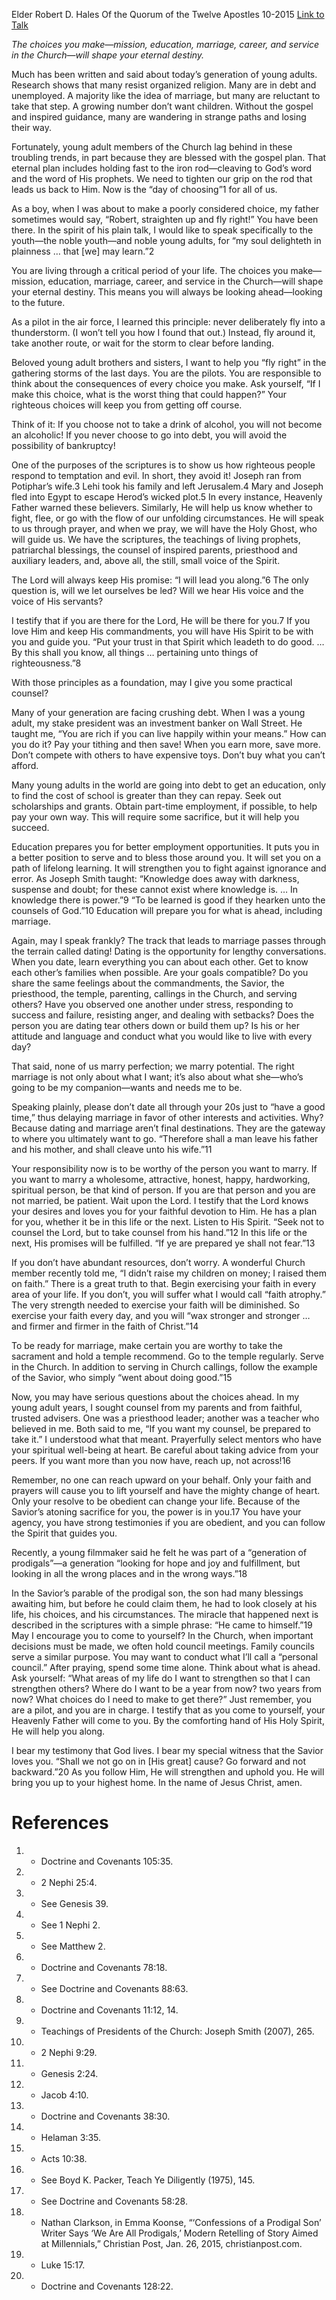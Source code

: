 Elder Robert D. Hales
Of the Quorum of the Twelve Apostles
10-2015
[Link to Talk](https://www.churchofjesuschrist.org/study/general-conference/2015/10/meeting-the-challenges-of-todays-world?lang=eng)

_The choices you make—mission, education, marriage, career, and service in the Church—will shape your eternal destiny._

Much has been written and said about today’s generation of young adults. Research shows that many resist organized religion. Many are in debt and unemployed. A majority like the idea of marriage, but many are reluctant to take that step. A growing number don’t want children. Without the gospel and inspired guidance, many are wandering in strange paths and losing their way.

Fortunately, young adult members of the Church lag behind in these troubling trends, in part because they are blessed with the gospel plan. That eternal plan includes holding fast to the iron rod—cleaving to God’s word and the word of His prophets. We need to tighten our grip on the rod that leads us back to Him. Now is the “day of choosing”1 for all of us.

As a boy, when I was about to make a poorly considered choice, my father sometimes would say, “Robert, straighten up and fly right!” You have been there. In the spirit of his plain talk, I would like to speak specifically to the youth—the noble youth—and noble young adults, for “my soul delighteth in plainness … that [we] may learn.”2

You are living through a critical period of your life. The choices you make—mission, education, marriage, career, and service in the Church—will shape your eternal destiny. This means you will always be looking ahead—looking to the future.

As a pilot in the air force, I learned this principle: never deliberately fly into a thunderstorm. (I won’t tell you how I found that out.) Instead, fly around it, take another route, or wait for the storm to clear before landing.

Beloved young adult brothers and sisters, I want to help you “fly right” in the gathering storms of the last days. You are the pilots. You are responsible to think about the consequences of every choice you make. Ask yourself, “If I make this choice, what is the worst thing that could happen?” Your righteous choices will keep you from getting off course.

Think of it: If you choose not to take a drink of alcohol, you will not become an alcoholic! If you never choose to go into debt, you will avoid the possibility of bankruptcy!

One of the purposes of the scriptures is to show us how righteous people respond to temptation and evil. In short, they avoid it! Joseph ran from Potiphar’s wife.3 Lehi took his family and left Jerusalem.4 Mary and Joseph fled into Egypt to escape Herod’s wicked plot.5 In every instance, Heavenly Father warned these believers. Similarly, He will help us know whether to fight, flee, or go with the flow of our unfolding circumstances. He will speak to us through prayer, and when we pray, we will have the Holy Ghost, who will guide us. We have the scriptures, the teachings of living prophets, patriarchal blessings, the counsel of inspired parents, priesthood and auxiliary leaders, and, above all, the still, small voice of the Spirit.

The Lord will always keep His promise: “I will lead you along.”6 The only question is, will we let ourselves be led? Will we hear His voice and the voice of His servants?

I testify that if you are there for the Lord, He will be there for you.7 If you love Him and keep His commandments, you will have His Spirit to be with you and guide you. “Put your trust in that Spirit which leadeth to do good. … By this shall you know, all things … pertaining unto things of righteousness.”8

With those principles as a foundation, may I give you some practical counsel?

Many of your generation are facing crushing debt. When I was a young adult, my stake president was an investment banker on Wall Street. He taught me, “You are rich if you can live happily within your means.” How can you do it? Pay your tithing and then save! When you earn more, save more. Don’t compete with others to have expensive toys. Don’t buy what you can’t afford.

Many young adults in the world are going into debt to get an education, only to find the cost of school is greater than they can repay. Seek out scholarships and grants. Obtain part-time employment, if possible, to help pay your own way. This will require some sacrifice, but it will help you succeed.

Education prepares you for better employment opportunities. It puts you in a better position to serve and to bless those around you. It will set you on a path of lifelong learning. It will strengthen you to fight against ignorance and error. As Joseph Smith taught: “Knowledge does away with darkness, suspense and doubt; for these cannot exist where knowledge is. … In knowledge there is power.”9 “To be learned is good if they hearken unto the counsels of God.”10 Education will prepare you for what is ahead, including marriage.

Again, may I speak frankly? The track that leads to marriage passes through the terrain called dating! Dating is the opportunity for lengthy conversations. When you date, learn everything you can about each other. Get to know each other’s families when possible. Are your goals compatible? Do you share the same feelings about the commandments, the Savior, the priesthood, the temple, parenting, callings in the Church, and serving others? Have you observed one another under stress, responding to success and failure, resisting anger, and dealing with setbacks? Does the person you are dating tear others down or build them up? Is his or her attitude and language and conduct what you would like to live with every day?

That said, none of us marry perfection; we marry potential. The right marriage is not only about what I want; it’s also about what she—who’s going to be my companion—wants and needs me to be.

Speaking plainly, please don’t date all through your 20s just to “have a good time,” thus delaying marriage in favor of other interests and activities. Why? Because dating and marriage aren’t final destinations. They are the gateway to where you ultimately want to go. “Therefore shall a man leave his father and his mother, and shall cleave unto his wife.”11

Your responsibility now is to be worthy of the person you want to marry. If you want to marry a wholesome, attractive, honest, happy, hardworking, spiritual person, be that kind of person. If you are that person and you are not married, be patient. Wait upon the Lord. I testify that the Lord knows your desires and loves you for your faithful devotion to Him. He has a plan for you, whether it be in this life or the next. Listen to His Spirit. “Seek not to counsel the Lord, but to take counsel from his hand.”12 In this life or the next, His promises will be fulfilled. “If ye are prepared ye shall not fear.”13

If you don’t have abundant resources, don’t worry. A wonderful Church member recently told me, “I didn’t raise my children on money; I raised them on faith.” There is a great truth to that. Begin exercising your faith in every area of your life. If you don’t, you will suffer what I would call “faith atrophy.” The very strength needed to exercise your faith will be diminished. So exercise your faith every day, and you will “wax stronger and stronger … and firmer and firmer in the faith of Christ.”14

To be ready for marriage, make certain you are worthy to take the sacrament and hold a temple recommend. Go to the temple regularly. Serve in the Church. In addition to serving in Church callings, follow the example of the Savior, who simply “went about doing good.”15

Now, you may have serious questions about the choices ahead. In my young adult years, I sought counsel from my parents and from faithful, trusted advisers. One was a priesthood leader; another was a teacher who believed in me. Both said to me, “If you want my counsel, be prepared to take it.” I understood what that meant. Prayerfully select mentors who have your spiritual well-being at heart. Be careful about taking advice from your peers. If you want more than you now have, reach up, not across!16

Remember, no one can reach upward on your behalf. Only your faith and prayers will cause you to lift yourself and have the mighty change of heart. Only your resolve to be obedient can change your life. Because of the Savior’s atoning sacrifice for you, the power is in you.17 You have your agency, you have strong testimonies if you are obedient, and you can follow the Spirit that guides you.

Recently, a young filmmaker said he felt he was part of a “generation of prodigals”—a generation “looking for hope and joy and fulfillment, but looking in all the wrong places and in the wrong ways.”18

In the Savior’s parable of the prodigal son, the son had many blessings awaiting him, but before he could claim them, he had to look closely at his life, his choices, and his circumstances. The miracle that happened next is described in the scriptures with a simple phrase: “He came to himself.”19 May I encourage you to come to yourself? In the Church, when important decisions must be made, we often hold council meetings. Family councils serve a similar purpose. You may want to conduct what I’ll call a “personal council.” After praying, spend some time alone. Think about what is ahead. Ask yourself: “What areas of my life do I want to strengthen so that I can strengthen others? Where do I want to be a year from now? two years from now? What choices do I need to make to get there?” Just remember, you are a pilot, and you are in charge. I testify that as you come to yourself, your Heavenly Father will come to you. By the comforting hand of His Holy Spirit, He will help you along.

I bear my testimony that God lives. I bear my special witness that the Savior loves you. “Shall we not go on in [His great] cause? Go forward and not backward.”20 As you follow Him, He will strengthen and uphold you. He will bring you up to your highest home. In the name of Jesus Christ, amen.

# References
1. - Doctrine and Covenants 105:35.
2. - 2 Nephi 25:4.
3. - See Genesis 39.
4. - See 1 Nephi 2.
5. - See Matthew 2.
6. - Doctrine and Covenants 78:18.
7. - See Doctrine and Covenants 88:63.
8. - Doctrine and Covenants 11:12, 14.
9. - Teachings of Presidents of the Church: Joseph Smith (2007), 265.
10. - 2 Nephi 9:29.
11. - Genesis 2:24.
12. - Jacob 4:10.
13. - Doctrine and Covenants 38:30.
14. - Helaman 3:35.
15. - Acts 10:38.
16. - See Boyd K. Packer, Teach Ye Diligently (1975), 145.
17. - See Doctrine and Covenants 58:28.
18. - Nathan Clarkson, in Emma Koonse, “‘Confessions of a Prodigal Son’ Writer Says ‘We Are All Prodigals,’ Modern Retelling of Story Aimed at Millennials,” Christian Post, Jan. 26, 2015, christianpost.com.
19. - Luke 15:17.
20. - Doctrine and Covenants 128:22.